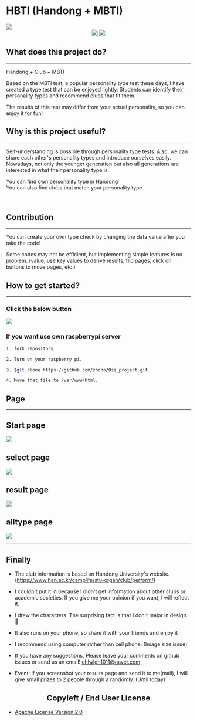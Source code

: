 # HBTI (Handong + MBTI)

<img src = "web/image/mainPage.jpg">
<div align = 'center'>
<a href ="https://www.youtube.com/watch?v=YPJnpvZhLhw">
<img src = 'https://img.shields.io/badge/Youtube-red?style=for-the-badge'>
</a>
<a href = "https://handongbti.netlify.app">
<img src = 'https://img.shields.io/badge/HandongBTI-lightgreen?style=for-the-badge'>
</a>
</div>

## What does this project do?
---
Handong + Club + MBTI <br>

<!-- 요즘 유행하는 성격유형검사인 MBTI 검사를 기반으로 가볍게 즐길 수 있는 유형검사를 만들었습니다. 학생들은 자신의 성격 유형을 파악할 수 있으며, 이에 어울리는 동아리도 추천 해줍니다.  -->

Based on the MBTI test, a popular personality type test these days, I have created a type test that can be enjoyed lightly. Students can identify their personality types and recommend clubs that fit them.

The results of this test may differ from your actual personality, so you can enjoy it for fun!

## Why is this project useful? 
---
<!-- 성격유형검사를 통해 자기 이해가 가능합니다. 또한 서로의 성격유형을 공유하며 자신을 쉽게 소개할 수 있습니다. 요즘 젊은 세대 뿐 아니라 모든 세대들이 자신의 성격유형이 무엇인지에 대해 관심이 많습니다. -->
Self-understanding is possible through personality type tests. Also, we can share each other's personality types and introduce ourselves easily. Nowadays, not only the younger generation but also all generations are interested in what their personality type is.

You can find own personality type in Handong <br>
You can also find clubs that match your personality type

 <br>
<!-- 이 검사의 결과는 실제 자신의 성격과 다를 수 있으므로 재미로 즐겨주시면 될 것 같습니다! -->

## Contribution
---
You can create your own type check by changing the data value after you take the code!

Some codes may not be efficient, but implementing simple features is no problem. (value, use key values to derive results, flip pages, click on buttons to move pages, etc.)


## How to get started?
---
### Click the below button <br>

<a href = "https://handongbti.netlify.app">
<img src = 'https://img.shields.io/badge/HandongBTI-lightgreen?style=for-the-badge'>
</a>


### If you want use own raspberrypi server

~~~bash
1. fork repository.

2. Turn on your raspberry pi.

3. $git clone https://github.com/zhoho/Oss_project.git

4. Move that file to /var/www/html.
~~~



## Page
---
## Start page
<img src = "web/image/start.gif">

## select page
<img src = "web/image/select.gif">

## result page
<img src = "web/image/result.gif">

## alltype page
<img src = "web/image/alltype.gif">

---

## Finally

- The club information is based on Handong University's website. (https://www.han.ac.kr/camplife/stu-organ/club/perform/)

- I couldn't put it in because I didn't get information about other clubs or academic societies. If you give me your opinion if you want, I will reflect it.

- I drew the characters. The surprising fact is that I don't major in design. 🤣

- It also runs on your phone, so share it with your friends and enjoy it

- I recommend using computer rather than cell phone. (Image size issue) 

- If you have any suggestions, Please leave your comments on github issues or send us an email! chlwlgh1011@naver.com

- Event: If you screenshot your results page and send it to me(mail), I will give small prizes to 2 people through a randomly. (Until today)


<h2 id="License"align='center'>Copyleft / End User License</h2>

* [Apache License Version 2.0](https://github.com/zhoho/Oss_project/blob/master/LICENCE)
